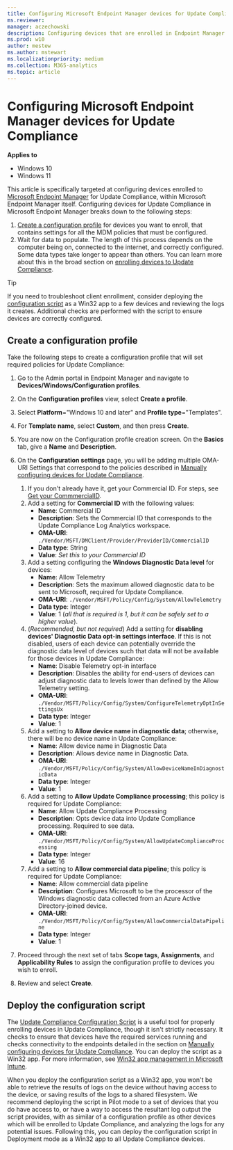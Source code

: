 ```yaml
---
title: Configuring Microsoft Endpoint Manager devices for Update Compliance
ms.reviewer: 
manager: aczechowski
description: Configuring devices that are enrolled in Endpoint Manager for Update Compliance
ms.prod: w10
author: mestew
ms.author: mstewart
ms.localizationpriority: medium
ms.collection: M365-analytics
ms.topic: article
---
```


# Configuring Microsoft Endpoint Manager devices for Update Compliance

**Applies to**

- Windows 10
- Windows 11

This article is specifically targeted at configuring devices enrolled to [Microsoft Endpoint Manager](/mem/endpoint-manager-overview) for Update Compliance, within Microsoft Endpoint Manager itself. Configuring devices for Update Compliance in Microsoft Endpoint Manager breaks down to the following steps:

1. [Create a configuration profile](#create-a-configuration-profile) for devices you want to enroll, that contains settings for all the MDM policies that must be configured.
1. Wait for data to populate. The length of this process depends on the computer being on, connected to the internet, and correctly configured. Some data types take longer to appear than others. You can learn more about this in the broad section on [enrolling devices to Update Compliance](update-compliance-get-started.md#enroll-devices-in-update-compliance).

> [!TIP]
> If you need to troubleshoot client enrollment, consider deploying the [configuration script](#deploy-the-configuration-script) as a Win32 app to a few devices and reviewing the logs it creates. Additional checks are performed with the script to ensure devices are correctly configured.

## Create a configuration profile

Take the following steps to create a configuration profile that will set required policies for Update Compliance:

1. Go to the Admin portal in Endpoint Manager and navigate to **Devices/Windows/Configuration profiles**.
1. On the **Configuration profiles** view, select **Create a profile**.
1. Select **Platform**="Windows 10 and later" and **Profile type**="Templates".
1. For **Template name**, select **Custom**, and then press **Create**.
1. You are now on the Configuration profile creation screen. On the **Basics** tab, give a **Name** and **Description**.
1. On the **Configuration settings** page, you will be adding multiple OMA-URI Settings that correspond to the policies described in [Manually configuring devices for Update Compliance](update-compliance-configuration-manual.md).
    1. If you don't already have it, get your Commercial ID. For steps, see [Get your CommmercialID](update-compliance-get-started.md#get-your-commercialid).
    1. Add a setting for **Commercial ID** with the following values:
        - **Name**: Commercial ID
        - **Description**: Sets the Commercial ID that corresponds to the Update Compliance Log Analytics workspace.
        - **OMA-URI**: `./Vendor/MSFT/DMClient/Provider/ProviderID/CommercialID`
        - **Data type**: String
        - **Value**: *Set this to your Commercial ID*
    1. Add a setting configuring the **Windows Diagnostic Data level** for devices:
        - **Name**: Allow Telemetry
        - **Description**: Sets the maximum allowed diagnostic data to be sent to Microsoft, required for Update Compliance.
        - **OMA-URI**: `./Vendor/MSFT/Policy/Config/System/AllowTelemetry`
        - **Data type**: Integer
        - **Value**: 1 (*all that is required is 1, but it can be safely set to a higher value*).
    1. (*Recommended, but not required*) Add a setting for **disabling devices' Diagnostic Data opt-in settings interface**. If this is not disabled, users of each device can potentially override the diagnostic data level of devices such that data will not be available for those devices in Update Compliance:
        - **Name**: Disable Telemetry opt-in interface
        - **Description**: Disables the ability for end-users of devices can adjust diagnostic data to levels lower than defined by the Allow Telemetry setting.
        - **OMA-URI**: `./Vendor/MSFT/Policy/Config/System/ConfigureTelemetryOptInSettingsUx`
        - **Data type**: Integer
        - **Value**: 1
    1. Add a setting to **Allow device name in diagnostic data**; otherwise, there will be no device name in Update Compliance:
        - **Name**: Allow device name in Diagnostic Data
        - **Description**: Allows device name in Diagnostic Data.
        - **OMA-URI**: `./Vendor/MSFT/Policy/Config/System/AllowDeviceNameInDiagnosticData`
        - **Data type**: Integer
        - **Value**: 1
    1. Add a setting to **Allow Update Compliance processing**; this policy is required for Update Compliance:
        - **Name**: Allow Update Compliance Processing
        - **Description**: Opts device data into Update Compliance processing. Required to see data.
        - **OMA-URI**: `./Vendor/MSFT/Policy/Config/System/AllowUpdateComplianceProcessing`
        - **Data type**: Integer
        - **Value**: 16
    1. Add a setting to **Allow commercial data pipeline**; this policy is required for Update Compliance:
        - **Name**: Allow commercial data pipeline
        - **Description**: Configures Microsoft to be the processor of the Windows diagnostic data collected from an Azure Active Directory-joined device.
        - **OMA-URI**: `./Vendor/MSFT/Policy/Config/System/AllowCommercialDataPipeline`
        - **Data type**: Integer
        - **Value**: 1

1. Proceed through the next set of tabs **Scope tags**, **Assignments**, and **Applicability Rules** to assign the configuration profile to devices you wish to enroll.
1. Review and select **Create**.

## Deploy the configuration script

The [Update Compliance Configuration Script](update-compliance-configuration-script.md) is a useful tool for properly enrolling devices in Update Compliance, though it isn't strictly necessary. It checks to ensure that devices have the required services running and checks connectivity to the endpoints detailed in the section on [Manually configuring devices for Update Compliance](update-compliance-configuration-manual.md). You can deploy the script as a Win32 app. For more information, see [Win32 app management in Microsoft Intune](/mem/intune/apps/apps-win32-app-management).

When you deploy the configuration script as a Win32 app, you won't be able to retrieve the results of logs on the device without having access to the device, or saving results of the logs to a shared filesystem. We recommend deploying the script in Pilot mode to a set of devices that you do have access to, or have a way to access the resultant log output the script provides, with as similar of a configuration profile as other devices which will be enrolled to Update Compliance, and analyzing the logs for any potential issues. Following this, you can deploy the configuration script in Deployment mode as a Win32 app to all Update Compliance devices.
